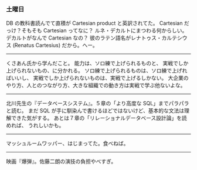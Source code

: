 ### 土曜日

DB の教科書読んでて直積が Cartesian product と英訳されてた。
Cartesian だっけ？そもそも Cartesian ってなに？
ルネ・デカルトにまつわる何からしい。
デカルトがなんで Cartesian なの？
彼のラテン語名がレナトゥス・カルテシウス
(Renatus Cartesius) だから。へー。

---

くさあん氏から学んだこと。
能力は、ソロ練で上げられるものと、
実戦でしか上げられないもの、に分かれる。
ソロ練で上げられるものは、ソロ練で上げればいいし、
実戦でしか上げられないものは、実戦で上げるしかない。
大企業のやり方、人とのつながり方、大きな組織での動き方は実戦で学ぶ他ないよな。

---

北川先生の『データベースシステム』。５章の「より高度な SQL」までパラパラと読む。
まだ SQL が手に馴染んで書けるほどではないけど、基本的な文法は理解できた気がする。
あとは７章の「リレーショナルデータベース設計論」を読めれば、
うれしいかも。

---

マッシュルームワッパー、はじまってた。食べねば。

---

映画『爆弾』。佐藤二朗の演技の負担やべすぎ。